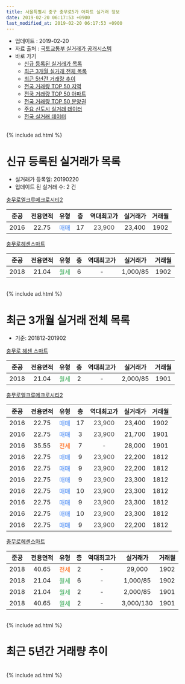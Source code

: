 ```yaml
---
title: 서울특별시 중구 충무로5가 아파트 실거래 정보
date: 2019-02-20 06:17:53 +0900
last_modified_at: 2019-02-20 06:17:53 +0900
---
```


* 업데이트 : 2019-02-20
* 자료 출처 : [국토교통부 실거래가 공개시스템](http://rt.molit.go.kr)
* 바로 가기
    * [신규 등록된 실거래가 목록](#신규-등록된-실거래가-목록)
    * [최근 3개월 실거래 전체 목록](#최근-3개월-실거래-전체-목록)
    * [최근 5년간 거래량 추이](#최근-5년간-거래량-추이)
    * [전국 거래량 TOP 50 지역](https://inasie.github.io/apt-trade-info/최근-3개월-전국에서-가장-거래가-많이-발생한-지역)
    * [전국 거래량 TOP 50 아파트](https://inasie.github.io/apt-trade-info/최근-3개월-전국에서-가장-거래가-많이-발생한-아파트)
    * [전국 거래량 TOP 50 분양권](https://inasie.github.io/apt-trade-info/최근-3개월-전국에서-가장-거래가-많이-발생한-분양권)
    * [주요 신도시 실거래 데이터](https://inasie.github.io/apt-trade-info/주요-신도시)
    * [전국 실거래 데이터](https://inasie.github.io/apt-trade-info/전국)
<br>
{% include ad.html %}
<br>

# 신규 등록된 실거래가 목록
* 실거래가 등록일: 20190220
* 업데이트 된 실거래 수: 2 건


[충무로엘크루메크로시티2](https://search.naver.com/search.naver?query=%EC%84%9C%EC%9A%B8%ED%8A%B9%EB%B3%84%EC%8B%9C+%EC%A4%91%EA%B5%AC+%EC%B6%A9%EB%AC%B4%EB%A1%9C5%EA%B0%80+%EC%B6%A9%EB%AC%B4%EB%A1%9C%EC%97%98%ED%81%AC%EB%A3%A8%EB%A9%94%ED%81%AC%EB%A1%9C%EC%8B%9C%ED%8B%B02)

|준공|전용면적|유형|층|역대최고가|실거래가|거래월|
|:---:|:---:|:---:|:---:|:---:|:---:|:---:|
|2016|22.75|<span style="color:#4285f3">매매</span>|17|<span style="color:#444444">23,900</span>|23,400|1902|

[충무로헤센스마트](https://search.naver.com/search.naver?query=%EC%84%9C%EC%9A%B8%ED%8A%B9%EB%B3%84%EC%8B%9C+%EC%A4%91%EA%B5%AC+%EC%B6%A9%EB%AC%B4%EB%A1%9C5%EA%B0%80+%EC%B6%A9%EB%AC%B4%EB%A1%9C%ED%97%A4%EC%84%BC%EC%8A%A4%EB%A7%88%ED%8A%B8)

|준공|전용면적|유형|층|역대최고가|실거래가|거래월|
|:---:|:---:|:---:|:---:|:---:|:---:|:---:|
|2018|21.04|<span style="color:#34a853">월세</span>|6|<span style="color:#444444">-</span>|1,000/85|1902|


<br>
{% include ad.html %}
<br>

# 최근 3개월 실거래 전체 목록
* 기준: 201812-201902


[충무로 헤센 스마트](https://search.naver.com/search.naver?query=%EC%84%9C%EC%9A%B8%ED%8A%B9%EB%B3%84%EC%8B%9C+%EC%A4%91%EA%B5%AC+%EC%B6%A9%EB%AC%B4%EB%A1%9C5%EA%B0%80+%EC%B6%A9%EB%AC%B4%EB%A1%9C+%ED%97%A4%EC%84%BC+%EC%8A%A4%EB%A7%88%ED%8A%B8)

|준공|전용면적|유형|층|역대최고가|실거래가|거래월|
|:---:|:---:|:---:|:---:|:---:|:---:|:---:|
|2018|21.04|<span style="color:#34a853">월세</span>|2|<span style="color:#444444">-</span>|2,000/85|1901|

[충무로엘크루메크로시티2](https://search.naver.com/search.naver?query=%EC%84%9C%EC%9A%B8%ED%8A%B9%EB%B3%84%EC%8B%9C+%EC%A4%91%EA%B5%AC+%EC%B6%A9%EB%AC%B4%EB%A1%9C5%EA%B0%80+%EC%B6%A9%EB%AC%B4%EB%A1%9C%EC%97%98%ED%81%AC%EB%A3%A8%EB%A9%94%ED%81%AC%EB%A1%9C%EC%8B%9C%ED%8B%B02)

|준공|전용면적|유형|층|역대최고가|실거래가|거래월|
|:---:|:---:|:---:|:---:|:---:|:---:|:---:|
|2016|22.75|<span style="color:#4285f3">매매</span>|17|<span style="color:#444444">23,900</span>|23,400|1902|
|2016|22.75|<span style="color:#4285f3">매매</span>|3|<span style="color:#444444">23,900</span>|21,700|1901|
|2016|35.55|<span style="color:#ff5a00">전세</span>|7|<span style="color:#444444">-</span>|28,000|1901|
|2016|22.75|<span style="color:#4285f3">매매</span>|9|<span style="color:#444444">23,900</span>|22,200|1812|
|2016|22.75|<span style="color:#4285f3">매매</span>|9|<span style="color:#444444">23,900</span>|22,200|1812|
|2016|22.75|<span style="color:#4285f3">매매</span>|9|<span style="color:#444444">23,900</span>|23,300|1812|
|2016|22.75|<span style="color:#4285f3">매매</span>|10|<span style="color:#444444">23,900</span>|23,300|1812|
|2016|22.75|<span style="color:#4285f3">매매</span>|9|<span style="color:#444444">23,900</span>|23,300|1812|
|2016|22.75|<span style="color:#4285f3">매매</span>|10|<span style="color:#444444">23,900</span>|23,300|1812|
|2016|22.75|<span style="color:#4285f3">매매</span>|9|<span style="color:#444444">23,900</span>|22,200|1812|

[충무로헤센스마트](https://search.naver.com/search.naver?query=%EC%84%9C%EC%9A%B8%ED%8A%B9%EB%B3%84%EC%8B%9C+%EC%A4%91%EA%B5%AC+%EC%B6%A9%EB%AC%B4%EB%A1%9C5%EA%B0%80+%EC%B6%A9%EB%AC%B4%EB%A1%9C%ED%97%A4%EC%84%BC%EC%8A%A4%EB%A7%88%ED%8A%B8)

|준공|전용면적|유형|층|역대최고가|실거래가|거래월|
|:---:|:---:|:---:|:---:|:---:|:---:|:---:|
|2018|40.65|<span style="color:#ff5a00">전세</span>|2|<span style="color:#444444">-</span>|29,000|1902|
|2018|21.04|<span style="color:#34a853">월세</span>|6|<span style="color:#444444">-</span>|1,000/85|1902|
|2018|21.04|<span style="color:#34a853">월세</span>|2|<span style="color:#444444">-</span>|2,000/85|1901|
|2018|40.65|<span style="color:#34a853">월세</span>|2|<span style="color:#444444">-</span>|3,000/130|1901|


<br>
{% include ad.html %}
<br>

# 최근 5년간 거래량 추이


<div style="width:100%;">
    <canvas id="deal_progress" height="200"></canvas>
</div>

<script>
new Chart(document.getElementById("deal_progress"), {
    type: 'line',
    data: {
        labels: ['201402','201403','201404','201405','201406','201407','201408','201409','201410','201411','201412','201501','201502','201503','201504','201505','201506','201507','201508','201509','201510','201511','201512','201601','201602','201603','201604','201605','201606','201607','201608','201609','201610','201611','201612','201701','201702','201703','201704','201705','201706','201707','201708','201709','201710','201711','201712','201801','201802','201803','201804','201805','201806','201807','201808','201809','201810','201811','201812','201901','201902'],
        datasets: [{
            label: '매매',
            pointRadius: 1,
            data: [0, 0, 0, 0, 0, 0, 0, 0, 0, 0, 0, 0, 0, 0, 0, 0, 0, 0, 0, 0, 0, 0, 0, 0, 0, 0, 0, 0, 0, 0, 0, 0, 0, 1, 1, 0, 0, 3, 1, 0, 0, 1, 0, 0, 0, 1, 2, 2, 3, 6, 4, 0, 3, 0, 0, 0, 1, 0, 7, 1, 1],
            borderColor: "rgba(255, 201, 14, 1)",
            backgroundColor: "rgba(255, 201, 14, 0.5)",
            fill: false,
            lineTension: 0
        },{
            label: '전월세',
            pointRadius: 1,
            data: [0, 0, 0, 0, 0, 0, 0, 0, 0, 0, 0, 0, 0, 0, 0, 0, 0, 0, 0, 0, 0, 0, 0, 0, 0, 0, 0, 2, 14, 7, 9, 1, 1, 0, 0, 1, 1, 2, 1, 2, 3, 3, 2, 1, 1, 1, 3, 2, 1, 4, 3, 14, 11, 7, 4, 2, 2, 2, 0, 4, 2],
            borderColor: "rgba(0, 141, 185, 1)",
            backgroundColor: "rgba(0, 141, 185, 0.5)",
            fill: false,
            lineTension: 0
        }
        ]
    },
    options: {
        responsive: true,
        title: {
            display: false
        },
        tooltips: {
            mode: 'index',
            intersect: false
        },
        hover: {
            mode: 'nearest',
            intersect: true
        },
        scales: {
            xAxes: [{
                display: true,
                scaleLabel: {
                    display: true,
                    labelString: '년/월'
                }
            }],
            yAxes: [{
                display: true,
                ticks: {
                    suggestedMin: 0,
                },
                scaleLabel: {
                    display: true,
                    labelString: '실거래 수'
                }
            }]
        }
    }
});

</script>


<br>
{% include ad.html %}
<br>

